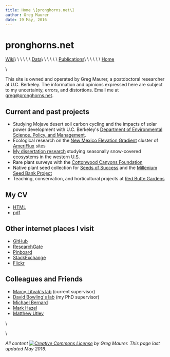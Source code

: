 ```yaml
---
title: Home \[pronghorns.net\]
author: Greg Maurer
date: 19 May, 2016
---
```


pronghorns.net
==============

<div id="banner"></div>

[Wiki](http://greg.pronghorns.net/wiki)\ \ \ \ \ \ 
[Data](http://greg.pronghorns.net/data.html)\ \ \ \ \ \ 
[Publications](http://greg.pronghorns.net/publications.html)\ \ \ \ \ \ 
[Home](http://greg.pronghorns.net/index.html)

\

This site is owned and operated by Greg Maurer, a postdoctoral researcher at U.C. Berkeley. The information and opinions expressed here are subject to my uncertainty, errors, and distortions. Email me at <greg@pronghorns.net>.

## Current and past projects

- Studying Mojave desert soil carbon cycling and the impacts of solar power development with U.C. Berkeley's [Department of Environmental Science, Policy, and Management](http://espm.berkeley.edu/).
- Ecological research on the [New Mexico Elevation Gradient](http://biology.unm.edu/litvak/res_NM_elev.html) cluster of [AmeriFlux](http://ameriflux.lbl.gov/) sites
- [My dissertation research](http://content.lib.utah.edu/cdm/singleitem/collection/etd3/id/2901/rec/32) studying seasonally snow-covered ecosystems in the western U.S.
-  Rare plant surveys with the [Cottonwood Canyons Foundation](http://www.cottonwoodcanyons.org/)
-  Native plant seed collection for [Seeds of Success](http://www.nps.gov/plants/sos/) and the [Millenium Seed Bank Project](http://www.kew.org/science-conservation/save-seed-prosper/millennium-seed-bank/index.htm)
-  Teaching, conservation, and horticultural projects at [Red Butte Gardens](http://www.redbuttegarden.org/)


## My CV

- [HTML](http://greg.pronghorns.net/cv_gmaurer.html)
- [pdf](http://greg.pronghorns.net/publicfiles/cv_gmaurer.pdf)


## Other internet places I visit

-  [GitHub](http://github.com/gremau)
-  [ResearchGate](https://www.researchgate.net/profile/Gregory_Maurer2)
-  [Pinboard](https://pinboard.in/u:gremau)
-  [StackExchange](http://stackexchange.com/users/1340623/gremau)
-  [Flickr](http://www.flickr.com/photos/gremau/)


## Colleagues and Friends

- [Marcy Litvak's lab](http://biology.unm.edu/litvak/index.html) (current supervisor)
- [David Bowling's lab](http://bioweb.biology.utah.edu/bowling/) (my PhD supervisor)
-  [Michael Bernard](http://michaelbernardart.com/)
-  [Mark Hazel](http://imexcursions.wordpress.com/)
-  [Matthew Utley](http://botanicalenrichment.blogspot.com/)

\ 

\ 

*All content [![Creative Commons License](http://i.creativecommons.org/l/by-sa/3.0/80x15.png)](http://creativecommons.org/licenses/by-sa/3.0/) by Greg Maurer. This page last updated May 2016.*
